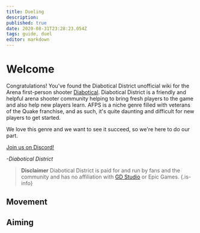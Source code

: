 ```yaml
---
title: Dueling
description: 
published: true
date: 2020-08-31T23:28:23.054Z
tags: guide, duel
editor: markdown
---
```


# Welcome

Congratulations! You've found the Diabotical District unofficial wiki for the Arena first-person shooter [Diabotical](http://diabotical.com/). Diabotical District is a friendly and helpful arena shooter community helping to bring fresh players to the game and also help new players learn. AFPS is a niche genre filled with veterans of the Quake franchise, and as such, it's quite daunting and difficult for new players to get started. 

We love this genre and we want to see it succeed, so we're here to do our part.

[Join us on Discord!](https://discord.gg/WvwtGzP)

*-Diabotical District*

> **Disclaimer**
> Diabotical District is paid for and run by fans and the community and has no affiliation with [GD Studio](http://www.thegdstudio.com/) or Epic Games.
{.is-info}

## Movement


## Aiming




